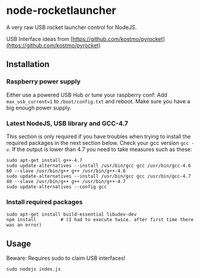 # node-rocketlauncher

A very raw USB rocket launcher control for NodeJS.

USB Interface ideas from [https://github.com/kostmo/pyrocket](https://github.com/kostmo/pyrocket)

## Installation

### Raspberry power supply

Either use a powered USB Hub or tune your raspberry conf:
Add `max_usb_current=1` to `/boot/config.txt` and reboot. Make sure you have a big enough power supply.

### Latest NodeJS, USB library and GCC-4.7

This section is only required if you have troubles when trying to install the required packages in the next section below.
Check your gcc version `gcc -v`. If the output is lower than 4.7 you need to take measures such as these:

	sudo apt-get install g++-4.7
	sudo update-alternatives --install /usr/bin/gcc gcc /usr/bin/gcc-4.6 60 --slave /usr/bin/g++ g++ /usr/bin/g++-4.6 
	sudo update-alternatives --install /usr/bin/gcc gcc /usr/bin/gcc-4.7 40 --slave /usr/bin/g++ g++ /usr/bin/g++-4.7 
	sudo update-alternatives --config gcc

### Install required packages

	sudo apt-get install build-essential libudev-dev
	npm install 		# (I had to execute twice. after first time there was an error)

## Usage

Beware: Requires sudo to claim USB interfaces!

	sudo nodejs index.js

